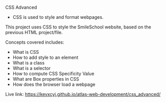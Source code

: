CSS Advanced

 - CSS is used to style and format webpages.

This project uses CSS to style the SmileSchool website, based on the previous HTML project/file.

Concepts covered includes:
- What is CSS
- How to add style to an element
- What is a class
- What is a selector
- How to compute CSS Specificity Value
- What are Box properties in CSS
- How does the browser load a webpage


Live link: https://kevxcyj.github.io/atlas-web-development/css_advanced/
